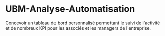 # UBM-Analyse-Automatisation
Concevoir un tableau de bord personnalisé permettant le suivi de l'activité et de nombreux KPI pour les associés et les managers de l'entreprise.
